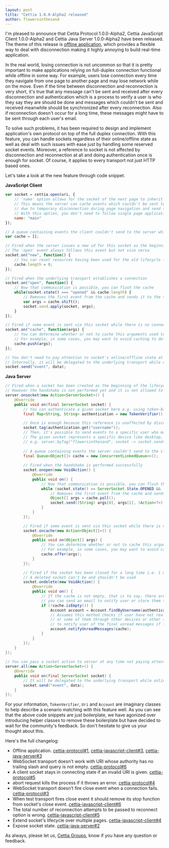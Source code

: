 ```yaml
---
layout: post
title: "Cettia 1.0.0-Alpha2 released"
author: flowersinthesand
---
```


I'm pleased to announce that Cetita Protocol 1.0.0-Alpha2, Cettia JavaScript Client 1.0.0-Alpha2 and Cettia Java Server 1.0.0-Alpha2 have been released. The theme of this release is [offline application](https://github.com/cettia/cettia-protocol/issues/1), which provides a flexible way to deal with disconnection making it highly annoying to build real-time application.

In the real world, losing connection is not uncommon so that it is pretty important to make applications relying on full-duplex connection functional while offline in some way. For example, users lose connection every time they navigate from one page to another page and may lose network while on the move. Even if the time between disconnection and reconnection is very short, it's true that any message can't be sent and received after every disconnection and authentication which is a process to verify a user is who they say they are should be done and messages which couldn't be sent and received meanwhile should be synchronized after every reconnection. Also if reconnection doesn't occur for a long time, these messages might have to be sent through each user's email.

To solve such problems, it has been required to design and implement application's own protocol on top of the full duplex connection. With this feature, you can handle sockets regardless of their online/offline state as well as deal with such issues with ease just by handling some reserved socket events. Moreover, a reference to socket is not affected by disconnection and reconnection at all and doing authentication once is enough for socket. Of course, it applies to every transport not just HTTP based ones.

Let's take a look at the new feature through code snippet.

**JavaScript Client**

```javascript
var socket = cettia.open(uri, {
    // 'name' option allows for the socket of the next page to inherit the lifecycle of the socket of the current page
    // This means the server can cache events which couldn't be sent to the socket of the previous page 
    // due to temporary disconnection during page navigation and send them to the socket of the next page on reconnection
    // With this option, you don't need to follow single page application model to workaround such issues
    name: "main"
});

// A queue containing events the client couldn't send to the server while disconnection
var cache = [];

// Fired when the server issues a new id for this socket as the beginning of the new lifecycle and the end of the old lifecycle
// The 'open' event always follows this event but not vice versa
socket.on("new", function() {
    // You can reset resources having been used for the old lifecycle for the new lifecycle here
    cache.length = 0;
});

// Fired when the underlying transport establishes a connection
socket.on("open", function() {
    // Now that communication is possible, you can flush the cache
    while(socket.state() === "opened" && cache.length) {
        // Removes the first event from the cache and sends it to the server one by one
        var args = cache.shift();
        socket.send.apply(socket, args);
    }
});

// Fired if some event is sent via this socket while there is no connection
socket.on("cache", function(args) {
    // You can determine whether or not to cache this arguments used to call the 'send' method
    // For example, in some cases, you may want to avoid caching to deliver live data in time
    cache.push(args);
});

// You don't need to pay attention to socket's online/offline state at all
// Internally, it will be delegated to the underlying transport while online and the 'cache' event while offline
socket.send("event", data);
```

**Java Server**

```java
// Fired when a socket has been created as the beginning of the lifecycle
// However the handshake is not performed yet and it is not allowed to exchange events
server.onsocket(new Action<ServerSocket>() {
    @Override
    public void on(final ServerSocket socket) {
        // You can authenticate a given socket here e.g. using token-based approach or cookie-based approach
        final Map<String, String> authentication = new TokenVerifier().verify(new Uri(socket.uri()).parameter("token"));

        // Once is enough because this reference is unaffected by disconnection and reconnection
        socket.tag(authentication.get("username"));
        // Then, it's possible to send events to a specific user who may have used multiple devices by username
        // The given socket represents a specific device like desktop, phone, tablet and so on
        // e.g. server.byTag("flowersinthesand", socket -> socket.send("directmessage", "Hello there!"));
        
        // A queue containing events the server couldn't send to the client while disconnection
        final Queue<Object[]> cache = new ConcurrentLinkedQueue<>();
        
        // Fired when the handshake is performed successfully
        socket.onopen(new VoidAction() {
            @Override
            public void on() {
                // Now that communication is possible, you can flush the cache
                while (socket.state() == ServerSocket.State.OPENED && !cache.isEmpty()) {
                    // Removes the first event from the cache and sends it to the client one by one
                    Object[] args = cache.poll();
                    socket.send((String) args[0], args[1], (Action<?>) args[2], (Action<?>) args[3]);
                }
            }
        });

        // Fired if some event is sent via this socket while there is no connection
        socket.oncache(new Action<Object[]>() {
            @Override
            public void on(Object[] args) {
                // You can determine whether or not to cache this arguments used to call the 'send' method
                // For example, in some cases, you may want to avoid caching to deliver live data in time
                cache.offer(args);
            }
        });

        // Fired if the socket has been closed for a long time i.e. 1 minute and deleted from the server as the end of the lifecycle
        // A deleted socket can't be and shouldn't be used
        socket.ondelete(new VoidAction() {
            @Override
            public void on() {
                // If the cache is not empty, that is to say, there are still some messages user should receive
                // you can send an email to notify user or store them to database for user to check on next logging in
                if (!cache.isEmpty()) {
                    Account account = Account.findByUsername(authentication.get("username"));
                    // Assumes this method checks if user have not really received the unread messages
                    // or some of them through other devices or other sockets and sends an email 
                    // to notify user of the final unread messages if they exist
                    account.notifyUnreadMessages(cache);
                }
            }
        });        
    }
});
    
// You can pass a socket action to server at any time not paying attention to given socket's online/offline state
server.all(new Action<ServerSocket>() {
    @Override
    public void on(final ServerSocket socket) {
        // It will be delegated to the underlying transport while online or the cache event while offline
        socket.send("event", data);
    }
});
```

For your information, `TokenVerifier`, `Uri` and `Account` are imaginary classes to help describe a scenario matching with this feature well. As you can see that the above code snippets are just boilerplate, we have agonized over introducing helper classes to remove these boilerplate but have decided to wait for the community's feedback. So don't hesitate to give us your thought about this.

Here's the full changelog:

* Offline application. [cettia-protocol#1](https://github.com/cettia/cettia-protocol/issues/1), [cettia-javascript-client#3](https://github.com/cettia/cettia-javascript-client/issues/3), [cettia-java-server#3](https://github.com/cettia/cettia-java-server/issues/3)
* WebSocket transport doesn't work with URI whose authority has no trailing slash and query is not empty. [cettia-protocol#6](https://github.com/cettia/cettia-protocol/issues/6)
* A client socket stays in connecting state if an invalid URI is given. [cettia-protocol#5](https://github.com/cettia/cettia-protocol/issues/5)
* abort request kills the process if it throws an error. [cettia-protocol#4](https://github.com/cettia/cettia-protocol/issues/5)
* WebSocket transport doesn't fire close event when a connection fails. [cettia-protocol#3](https://github.com/cettia/cettia-protocol/issues/3)
* When test transport fires close event it should remove its stop function from socket's close event. [cettia-javascript-client#6](https://github.com/cettia/cettia-javascript-client/issues/6)
* The total number of reconnection attempts to be passed to reconnect option is wrong. [cettia-javascript-client#5](https://github.com/cettia/cettia-javascript-client/issues/5)
* Extend socket's lifecycle over multiple pages. [cettia-javascript-client#4](https://github.com/cettia/cettia-javascript-client/issues/4)
* Expose socket state. [cettia-java-server#2](https://github.com/cettia/cettia-java-server/issues/2)

As always, please let us, [Cettia Groups](http://groups.google.com/group/cettia), know if you have any question or feedback.
